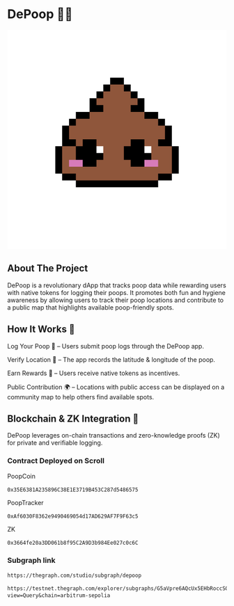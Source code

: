# DePoop 💩🚀

![DePoop Logo](/public/depoop-logo-big.png)

## About The Project

DePoop is a revolutionary dApp that tracks poop data while rewarding users with native tokens for logging their poops. It promotes both fun and hygiene awareness by allowing users to track their poop locations and contribute to a public map that highlights available poop-friendly spots.

## How It Works 🔧

Log Your Poop 💩 – Users submit poop logs through the DePoop app.

Verify Location 📍 – The app records the latitude & longitude of the poop.

Earn Rewards 🎉 – Users receive native tokens as incentives.

Public Contribution 🌍 – Locations with public access can be displayed on a community map to help others find available spots.

## Blockchain & ZK Integration 🔗

DePoop leverages on-chain transactions and zero-knowledge proofs (ZK) for private and verifiable logging.

### Contract Deployed on Scroll

PoopCoin

```
0x35E6381A235896C38E1E3719B453C287d5486575
```

PoopTracker

```
0xAf6030F8362e9490469054d17AD629AF7F9F63c5
```

ZK

```
0x3664fe20a3DD061b8f95C2A9D3b984Ee027c0c6C
```

### Subgraph link

```
https://thegraph.com/studio/subgraph/depoop
```

```
https://testnet.thegraph.com/explorer/subgraphs/G5aVpre6AQcUx5EHbRoccSQZQVdc143GxcPJKP8zX4uS?view=Query&chain=arbitrum-sepolia
```

